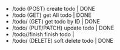 - /todo (POST) create todo | DONE
- /todo (GET) get All todo | DONE 
- /todo/<id> (GET) get todo by ID | DONE
- /todo/<id> (PUT/PATCH) update todo | DONE
- /todo/<id>/finish finish todo | 
- /todo/<id> (DELETE) soft delete todo | DONE
